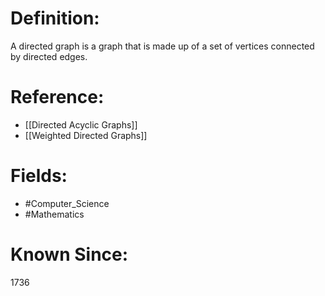 

# Definition:
A directed graph is a graph that is made up of a set of vertices connected by directed edges.

# Reference:
- [[Directed Acyclic Graphs]]
- [[Weighted Directed Graphs]]

# Fields: 
- #Computer_Science
- #Mathematics

# Known Since:
1736

